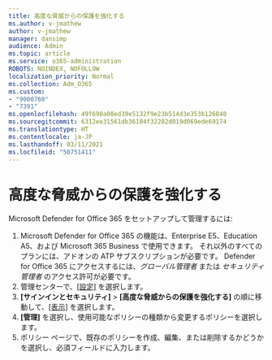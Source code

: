 ```yaml
---
title: 高度な脅威からの保護を強化する
ms.author: v-jmathew
author: v-jmathew
manager: dansimp
audience: Admin
ms.topic: article
ms.service: o365-administration
ROBOTS: NOINDEX, NOFOLLOW
localization_priority: Normal
ms.collection: Adm_O365
ms.custom:
- "9000760"
- "7391"
ms.openlocfilehash: 49f690a08ed39e5132f9e23b514d3e353b126840
ms.sourcegitcommit: 6312ee31561db36104f32282d019d069ede69174
ms.translationtype: HT
ms.contentlocale: ja-JP
ms.lasthandoff: 03/11/2021
ms.locfileid: "50751411"
---
```

# <a name="increase-protection-from-advanced-threats"></a>高度な脅威からの保護を強化する

Microsoft Defender for Office 365 をセットアップして管理するには:

1. Microsoft Defender for Office 365 の機能は、Enterprise E5、Education A5、および Microsoft 365 Business で使用できます。 それ以外のすべてのプランには、アドオンの ATP サブスクリプションが必要です。 Defender for Office 365 にアクセスするには、*グローバル管理者* または *セキュリティ管理者* のアクセス許可が必要です。
2. 管理センターで、[[設定]](https://go.microsoft.com/fwlink/p/?linkid=2075721) を選択します。
3. **[サインインとセキュリティ]** > **[高度な脅威からの保護を強化する]** の順に移動して、[[表示]](https://go.microsoft.com/fwlink/?linkid=2109302) を選択します。
4. **[管理]** を選択し、使用可能なポリシーの種類から変更するポリシーを選択します。
5. ポリシー ページで、既存のポリシーを作成、編集、または削除するかどうかを選択し、必須フィールドに入力します。
